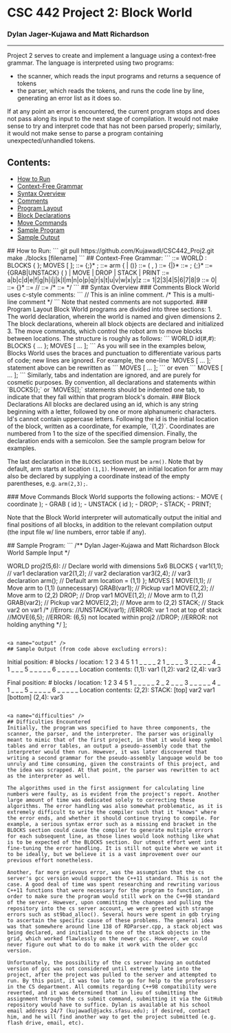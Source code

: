 <!--
Quick overview of .md (markdown) syntax:
*text* = italics
**text** = bold
***text*** = bold italics
~~text~~ = strikethrough
#text = h1
##text = h2
###text = h3
... h5, h6
 - text = bulleted list
 1. text = numbered list
 - [ ] = checkbox list
> text = block quote
`text` = inline code snippet
```
text
``` = large code snippet
[text](link) = hyperlink

Markdown supports HTML code and comments as well.
-->

# CSC 442 Project 2: Block World
### Dylan Jager-Kujawa and Matt Richardson
---

Project 2 serves to create and implement a language using a context-free grammar. The language is interpreted using two programs: 
 - the scanner, which reads the input programs and returns a sequence of tokens
 - the parser, which reads the tokens, and runs the code line by line, generating an error list as it does so.

If at any point an error is encountered, the current program stops and does not pass along its input to the next stage of compilation. It would not make sense to try and interpret code that has not been parsed properly; similarly, it would not make sense to parse a program containing unexpected/unhandled tokens.

## Contents:
 - [How to Run](#how2)
 - [Context-Free Grammar](#cfg)
 - [Syntax Overview](#syntax)
  - [Comments](#comments)
  - [Program Layout](#layout)                                                                        
  - [Block Declarations](#block)
  - [Move Commands](#moves)
 - [Sample Program](#program)
 - [Sample Output](#output)

<a name="how2" />
## How to Run:
```
git pull https://github.com/Kujawadl/CSC442_Proj2.git
make
./blocks [filename]
```

<a name="cfg" />
## Context-Free Grammar:
```
<program> ::= WORLD <id><coordinate>: BLOCKS { <declarations> }; MOVES [ <actions> ];
<declarations> ::= {<variable>;}* <arm>;
<arm> ::= arm {<coordinate> | ()}
<coordinate> ::= ( <int>, <int> )
<id> ::= <alpha> {<alpha>|<digit>}*
<actions> ::= <action>; {<action>;}*
<action> ::= {GRAB|UNSTACK} ( <id> ) | MOVE <coordinate> | 
  DROP | STACK | PRINT
<alpha> ::= a|b|c|d|e|f|g|h|i|j|k|l|m|n|o|p|q|r|s|t|u|v|w|x|y|z
<nonzero> ::= 1|2|3|4|5|6|7|8|9
<digit> ::= 0|<nonzero>
<int> ::= <nonzero> {<digit>}*
<eolcomment> ::= //
<startcomment> ::= /*
<endcomment> ::= */
```

<a name="syntax" />
## Syntax Overview
<a name="comments"/>
### Comments
Block World uses c-style comments:  
```
// This is an inline comment.
/*
  This is a
  multi-line
  comment
*/
```  
Note that nested comments are not supported.

<a name="layout" />
### Program Layout
Block World programs are divided into three sections:
 1. The world declaration, wherein the world is named and given dimensions
 2. The block declarations, wherein all block objects are declared and initialized
 3. The move commands, which control the robot arm to move blocks between locations.  
The structure is roughly as follows:  
```
WORLD id(#,#):
BLOCKS { ... };
MOVES [ ... ];
```
As you will see in the examples below, Blocks World uses the braces and punctuation to differentiate various parts of code; new lines are ignored. For example, the one-line `MOVES [ ... ];` statement above can be rewritten as  
```
MOVES [
...
];
``` 
or even
```
MOVES
[
...
];
```  
Similarly, tabs and indentation are ignored, and are purely for cosmetic purposes. By convention, all declarations and statements within `BLOCKS{};` or `MOVES[];` statements should be indented one tab, to indicate that they fall within that program block's domain.

<a name="block" />
### Block Declarations
All blocks are declared using an id, which is any string beginning with a letter, followed by one or more alphanumeric characters. Id's cannot contain uppercase letters. Following the id is the initial location of the block, written as a coordinate, for example, `(1,2)`. Coordinates are numbered from 1 to the size of the specified dimension. Finally, the declaration ends with a semicolon. See the sample program below for examples.

The last declaration in the `BLOCKS` section must be `arm()`. Note that by default, arm starts at location `(1,1)`. However, an initial location for arm may also be declared by supplying a coordinate instead of the empty parentheses, e.g. `arm(2,3);`.

<a name="moves" />
### Move Commands
Block World supports the following actions:
 - MOVE ( coordinate );
 - GRAB ( id );
 - UNSTACK ( id );
 - DROP;
 - STACK;
 - PRINT;

Note that the Block World interpreter will automatically output the initial and final positions of all blocks, in addition to the relevant compilation output (the input file w/ line numbers, error table if any).

<a name="program" />
## Sample Program:
```
/**
Dylan Jager-Kujawa and Matt Richardson
Block World Sample Input
*/

WORLD proj2(5,6): // Declare world with dimensions 5x6
BLOCKS {
  var1(1,1);      // var1 declaration
  var2(1,2);      // var2 declaration
  var3(2,4);      // var3 declaration
  arm();          // Default arm location = (1,1)
};
MOVES [
  MOVE(1,1);      // Move arm to (1,1) (unnecessary)
  GRAB(var1);     // Pickup var1
  MOVE(2,2);      // Move arm to (2,2)
  DROP;           // Drop var1
  MOVE(1,2);      // Move arm to (1,2)
  GRAB(var2);     // Pickup var2
  MOVE(2,2);      // Move arm to (2,2)
  STACK;          // Stack var2 on var1
  /* 
  //Errors:
  //UNSTACK(var1);  //ERROR: var 1 not at top of stack
  //MOVE(6,5);      //ERROR: (6,5) not located within proj2
  //DROP;           //ERROR: not holding anything
  */
];
```

<a name="output" />
## Sample Output (from code above excluding errors):
```
Initial position:
    # blocks / location:
           1  2  3  4  5
        1  1  _  _  _  _
        2  1  _  _  _  _
        3  _  _  _  _  _
        4  _  1  _  _  _
        5  _  _  _  _  _
        6  _  _  _  _  _
    Location contents:
      (1,1):
          var1
      (1,2):
          var2
      (2,4):
          var3

Final position:
    # blocks / location:
           1  2  3  4  5
        1  _  _  _  _  _
        2  _  2  _  _  _
        3  _  _  _  _  _
        4  _  1  _  _  _
        5  _  _  _  _  _
        6  _  _  _  _  _
Location contents:
    (2,2):
        STACK:
        [top]
            var2
            var1
        [bottom]
    (2,4):
        var3
```

<a name="difficulties" />
## Difficulties Encountered
Initially, the program was specified to have three components, the scanner, the parser, and the interpreter. The parser was originally meant to mimic that of the first project, in that it would keep symbol tables and error tables, an output a pseudo-assembly code that the interpreter would then run. However, it was later discovered that writing a second grammar for the pseudo-assembly language would be too unruly and time consuming, given the constraints of this project, and the idea was scrapped. At that point, the parser was rewritten to act as the interpreter as well.

The algorithms used in the first assignment for calculating line numbers were faulty, as is evident from the project's report. Another large amount of time was dedicated solely to correcting these algorithms. The error handling was also somewhat problematic, as it is extremely difficult to write the compiler such that it "knows" where the error ends, and whether it should continue trying to compile. For example, a serious syntax error such as a missing end bracket in the BLOCKS section could cause the compiler to generate multiple errors for each subsequent line, as those lines would look nothing like what is to be expected of the BLOCKS section. Our utmost effort went into fine-tuning the error handling. It is still not quite where we want it to be ideally, but we believe it is a vast improvement over our previous effort nonetheless.

Another, far more grievous error, was the assumption that the cs server's gcc version would support the C++11 standard. This is not the case. A good deal of time was spent researching and rewriting various C++11 functions that were necessary for the program to function, in order to make sure the program would still work on the C++98 standard of the server. However, upon committing the changes and pulling the repository into the cs server account, we were greeted with strange errors such as st9bad_alloc(). Several hours were spent in gdb trying to ascertain the specific cause of these problems. The general idea was that somewhere around line 138 of RDParser.cpp, a stack object was being declared, and initialized to one of the stack objects in the grid, which worked flawlessly on the newer gcc. However, we could never figure out what to do to make it work with the older gcc version. 

Unfortunately, the possibility of the cs server having an outdated version of gcc was not considered until extremely late into the project, after the project was pulled to the server and attempted to run. By this point, it was too late to go for help to the professors in the CS department. All commits regarding C++98 compatibility were reverted, and it was determined that in lieu of submitting the assignment through the cs submit command, submitting it via the GitHub repository would have to suffice. Dylan is available at his school email address 24/7 (kujawadl@jacks.sfasu.edu); if desired, contact him, and he will find another way to get the project submitted (e.g. flash drive, email, etc).